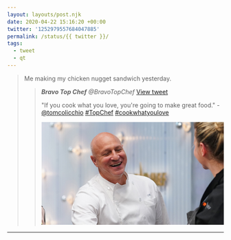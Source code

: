```yaml
---
layout: layouts/post.njk
date: 2020-04-22 15:16:20 +00:00
twitter: '1252979557684047885'
permalink: /status/{{ twitter }}/
tags: 
  - tweet
  - qt
---
```


> Me making my chicken nugget sandwich yesterday. 
> 
> > <cite>**Bravo Top Chef** @BravoTopChef</cite> [View tweet](https://twitter.com/BravoTopChef/status/1252958715503955968)
> > 
> > "If you cook what you love, you're going to make great food." - [@tomcolicchio](https://twitter.com/tomcolicchio) [#TopChef](https://twitter.com/hashtag/TopChef) [#cookwhatyoulove](https://twitter.com/hashtag/cookwhatyoulove)
> > 
> > ![Tom Colicchio](/img/_qt/EWNnPcUXQAEFDuE.jpg)

---
